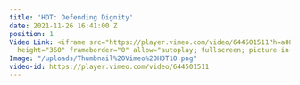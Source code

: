 ```yaml
---
title: 'HDT: Defending Dignity'
date: 2021-11-26 16:41:00 Z
position: 1
Video Link: <iframe src="https://player.vimeo.com/video/644501511?h=a08e6de7f7" width="640"
  height="360" frameborder="0" allow="autoplay; fullscreen; picture-in-picture" allowfullscreen></iframe>
Image: "/uploads/Thumbnail%20Vimeo%20HDT10.png"
video-id: https://player.vimeo.com/video/644501511
---
```


